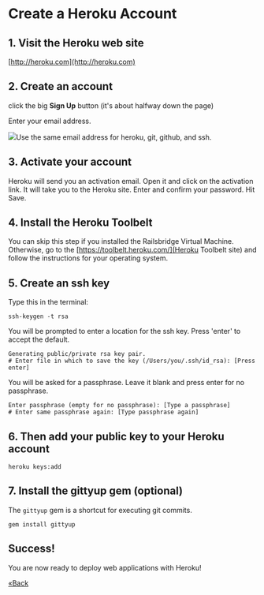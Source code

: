 # Create a Heroku Account
## 1. Visit the Heroku web site

[http://heroku.com](http://heroku.com)

## 2. Create an account
click the big **Sign Up** button (it's about halfway down the page)

Enter your email address.

![](/images/warning.png)Use the same email address for heroku, git, github, and ssh.

## 3. Activate your account
Heroku will send you an activation email. Open it and click on the activation link. It will take you to the Heroku site. Enter and confirm your password. Hit Save.

## 4. Install the Heroku Toolbelt

You can skip this step if you installed the Railsbridge Virtual Machine.
Otherwise, go to the [https://toolbelt.heroku.com/](Heroku Toolbelt site) and follow the instructions for your operating system.

## 5. Create an ssh key

Type this in the terminal:

```text
ssh-keygen -t rsa
```

You will be prompted to enter a location for the ssh key. Press 'enter' to accept the default.

```text
Generating public/private rsa key pair.
# Enter file in which to save the key (/Users/you/.ssh/id_rsa): [Press enter]
```

You will be asked for a passphrase. Leave it blank and press enter for no passphrase.

```text
Enter passphrase (empty for no passphrase): [Type a passphrase]
# Enter same passphrase again: [Type passphrase again]
```

## 6. Then add your public key to your Heroku account

```text
heroku keys:add
```

## 7. Install the gittyup gem (optional)

The `gittyup` gem is a shortcut for executing git commits.

```text
gem install gittyup
```

## Success!
You are now ready to deploy web applications with Heroku!

[«Back](/installfest)
